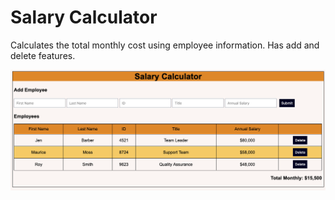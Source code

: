 # Salary Calculator

Calculates the total monthly cost using employee information. Has add and delete features.

![Alt text](salaryCalculator.png)